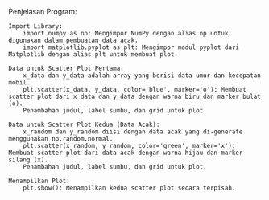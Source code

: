 Penjelasan Program:

    Import Library:
        import numpy as np: Mengimpor NumPy dengan alias np untuk digunakan dalam pembuatan data acak.
        import matplotlib.pyplot as plt: Mengimpor modul pyplot dari Matplotlib dengan alias plt untuk membuat plot.

    Data untuk Scatter Plot Pertama:
        x_data dan y_data adalah array yang berisi data umur dan kecepatan mobil.
        plt.scatter(x_data, y_data, color='blue', marker='o'): Membuat scatter plot dari x_data dan y_data dengan warna biru dan marker bulat (o).
        Penambahan judul, label sumbu, dan grid untuk plot.

    Data untuk Scatter Plot Kedua (Data Acak):
        x_random dan y_random diisi dengan data acak yang di-generate menggunakan np.random.normal.
        plt.scatter(x_random, y_random, color='green', marker='x'): Membuat scatter plot dari data acak dengan warna hijau dan marker silang (x).
        Penambahan judul, label sumbu, dan grid untuk plot.

    Menampilkan Plot:
        plt.show(): Menampilkan kedua scatter plot secara terpisah.